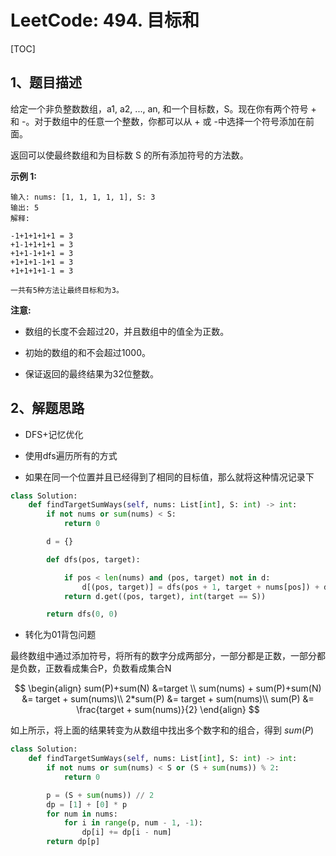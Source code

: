 # LeetCode: 494. 目标和

[TOC]

## 1、题目描述

给定一个非负整数数组，a1, a2, ..., an, 和一个目标数，S。现在你有两个符号 + 和 -。对于数组中的任意一个整数，你都可以从 + 或 -中选择一个符号添加在前面。

返回可以使最终数组和为目标数 S 的所有添加符号的方法数。

**示例 1:**

```
输入: nums: [1, 1, 1, 1, 1], S: 3
输出: 5
解释: 

-1+1+1+1+1 = 3
+1-1+1+1+1 = 3
+1+1-1+1+1 = 3
+1+1+1-1+1 = 3
+1+1+1+1-1 = 3

一共有5种方法让最终目标和为3。
```



**注意:**

- 数组的长度不会超过20，并且数组中的值全为正数。

- 初始的数组的和不会超过1000。

- 保证返回的最终结果为32位整数。

## 2、解题思路

- DFS+记忆优化

- 使用dfs遍历所有的方式

- 如果在同一个位置并且已经得到了相同的目标值，那么就将这种情况记录下

  

```python
class Solution:
    def findTargetSumWays(self, nums: List[int], S: int) -> int:
        if not nums or sum(nums) < S:
            return 0

        d = {}

        def dfs(pos, target):

            if pos < len(nums) and (pos, target) not in d:
                d[(pos, target)] = dfs(pos + 1, target + nums[pos]) + dfs(pos + 1, target - nums[pos])
            return d.get((pos, target), int(target == S))

        return dfs(0, 0)
```



- 转化为01背包问题

最终数组中通过添加符号，将所有的数字分成两部分，一部分都是正数，一部分都是负数，正数看成集合P，负数看成集合N


$$
\begin{align} 
sum(P)+sum(N) &=target \\
sum(nums) + sum(P)+sum(N) &= target + sum(nums)\\
2*sum(P)  &=  target + sum(nums)\\
sum(P) &= \frac{target + sum(nums)}{2}
\end{align}
$$



如上所示，将上面的结果转变为从数组中找出多个数字和的组合，得到 $sum(P)$ 

```python
class Solution:
    def findTargetSumWays(self, nums: List[int], S: int) -> int:
        if not nums or sum(nums) < S or (S + sum(nums)) % 2:
            return 0

        p = (S + sum(nums)) // 2
        dp = [1] + [0] * p
        for num in nums:
            for i in range(p, num - 1, -1):
                dp[i] += dp[i - num]
        return dp[p]
    
```

